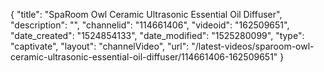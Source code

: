 {
    "title": "SpaRoom Owl Ceramic Ultrasonic Essential Oil Diffuser",
    "description": "",
    "channelid": "114661406",
    "videoid": "162509651",
    "date_created": "1524854133",
    "date_modified": "1525280099",
    "type": "captivate",
    "layout": "channelVideo",
    "url": "\/latest-videos\/sparoom-owl-ceramic-ultrasonic-essential-oil-diffuser\/114661406-162509651"
}